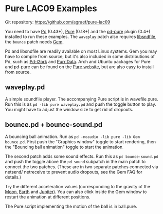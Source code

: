 
Pure LAC09 Examples
===================

Git repository: https://github.com/agraef/pure-lac09

You need to have [Pd][] (0.43+), [Pure][] (0.18+) and the [pd-pure][] plugin
(0.4+) installed to run these examples. The `waveplay` patch also requires
[libsndfile][], the `bounce` patch needs [Gem][].

[Pd]:         http://crca.ucsd.edu/~msp/
[Pure]:       http://pure-lang.googlecode.com
[pd-pure]:    http://code.google.com/p/pure-lang/wiki/Addons#pd-pure
[Gem]:        http://gem.iem.at
[libsndfile]: http://www.mega-nerd.com/libsndfile/

Pd and libsndfile are readily available on most Linux systems. Gem you may
have to compile from source, but it's also included in some distributions of
Pd, such as [Pd-l2ork][] and [Purr Data][]. Arch and Ubuntu packages for Pure
and pd-pure can be found on the [Pure website][], but are also easy to install
from source.

[Pd-l2ork]: http://l2ork.music.vt.edu/main/make-your-own-l2ork/software/
[Purr Data]: https://git.purrdata.net/jwilkes/purr-data
[Pure website]: https://purelang.bitbucket.io/

waveplay.pd
-----------

A simple soundfile player. The accompanying Pure script is in wavefile.pure.
Run this is as `pd -lib pure waveplay.pd` and push the toggle button to
play. You might have to adjust the window size to get rid of dropouts.

bounce.pd + bounce-sound.pd
---------------------------

A bouncing ball animation. Run as `pd -noaudio -lib pure -lib Gem bounce.pd`.
First push the "Graphics window" toggle to start rendering, then the "Bouncing
ball animation" toggle to start the animation.

The second patch adds some sound effects. Run this as `pd bounce-sound.pd` and
push the toggle above the `pd sound` subpatch in the main patch to connect the
two patches. (These are in two separate patches connected via netsend/
netreceive to prevent audio dropouts, see the Gem FAQ for details.)

Try the different acceleration values (corresponding to the gravity of
the [Moon][], [Earth][] and [Jupiter][]). You can also click inside the Gem
window to restart the animation at different positions.

[Moon]:    http://en.wikipedia.org/wiki/Moon
[Earth]:   http://en.wikipedia.org/wiki/Earth
[Jupiter]: http://en.wikipedia.org/wiki/Jupiter

The Pure script implementing the motion of the ball is in ball.pure.
